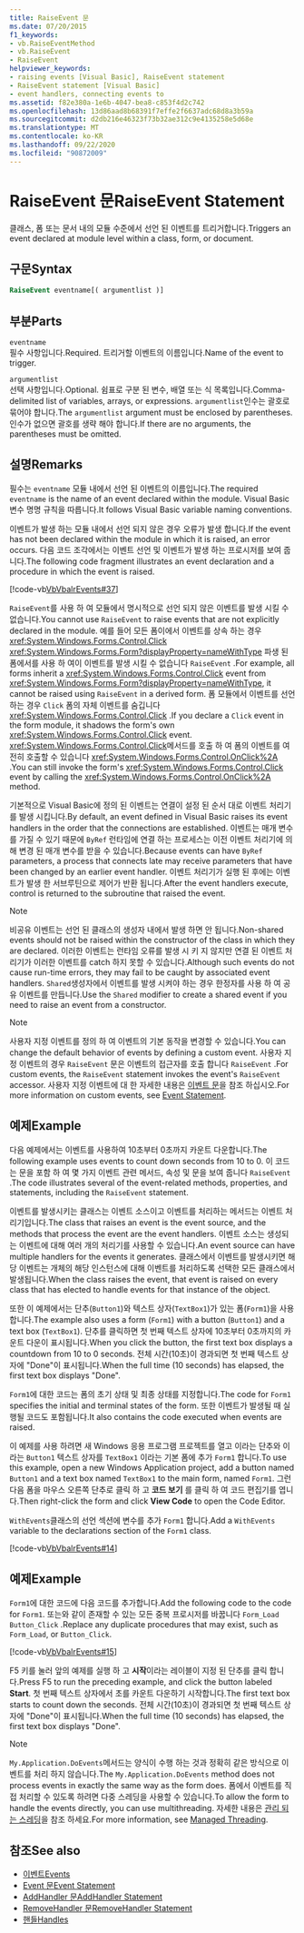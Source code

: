 ```yaml
---
title: RaiseEvent 문
ms.date: 07/20/2015
f1_keywords:
- vb.RaiseEventMethod
- vb.RaiseEvent
- RaiseEvent
helpviewer_keywords:
- raising events [Visual Basic], RaiseEvent statement
- RaiseEvent statement [Visual Basic]
- event handlers, connecting events to
ms.assetid: f82e380a-1e6b-4047-bea8-c853f4d2c742
ms.openlocfilehash: 13d86aad8b68391f7effe2f6637adc68d8a3b59a
ms.sourcegitcommit: d2db216e46323f73b32ae312c9e4135258e5d68e
ms.translationtype: MT
ms.contentlocale: ko-KR
ms.lasthandoff: 09/22/2020
ms.locfileid: "90872009"
---
```

# <a name="raiseevent-statement"></a><span data-ttu-id="4503e-102">RaiseEvent 문</span><span class="sxs-lookup"><span data-stu-id="4503e-102">RaiseEvent Statement</span></span>

<span data-ttu-id="4503e-103">클래스, 폼 또는 문서 내의 모듈 수준에서 선언 된 이벤트를 트리거합니다.</span><span class="sxs-lookup"><span data-stu-id="4503e-103">Triggers an event declared at module level within a class, form, or document.</span></span>  
  
## <a name="syntax"></a><span data-ttu-id="4503e-104">구문</span><span class="sxs-lookup"><span data-stu-id="4503e-104">Syntax</span></span>  
  
```vb  
RaiseEvent eventname[( argumentlist )]  
```  
  
## <a name="parts"></a><span data-ttu-id="4503e-105">부분</span><span class="sxs-lookup"><span data-stu-id="4503e-105">Parts</span></span>  

 `eventname`  
 <span data-ttu-id="4503e-106">필수 사항입니다.</span><span class="sxs-lookup"><span data-stu-id="4503e-106">Required.</span></span> <span data-ttu-id="4503e-107">트리거할 이벤트의 이름입니다.</span><span class="sxs-lookup"><span data-stu-id="4503e-107">Name of the event to trigger.</span></span>  
  
 `argumentlist`  
 <span data-ttu-id="4503e-108">선택 사항입니다.</span><span class="sxs-lookup"><span data-stu-id="4503e-108">Optional.</span></span> <span data-ttu-id="4503e-109">쉼표로 구분 된 변수, 배열 또는 식 목록입니다.</span><span class="sxs-lookup"><span data-stu-id="4503e-109">Comma-delimited list of variables, arrays, or expressions.</span></span> <span data-ttu-id="4503e-110">`argumentlist`인수는 괄호로 묶어야 합니다.</span><span class="sxs-lookup"><span data-stu-id="4503e-110">The `argumentlist` argument must be enclosed by parentheses.</span></span> <span data-ttu-id="4503e-111">인수가 없으면 괄호를 생략 해야 합니다.</span><span class="sxs-lookup"><span data-stu-id="4503e-111">If there are no arguments, the parentheses must be omitted.</span></span>  
  
## <a name="remarks"></a><span data-ttu-id="4503e-112">설명</span><span class="sxs-lookup"><span data-stu-id="4503e-112">Remarks</span></span>  

 <span data-ttu-id="4503e-113">필수는 `eventname` 모듈 내에서 선언 된 이벤트의 이름입니다.</span><span class="sxs-lookup"><span data-stu-id="4503e-113">The required `eventname` is the name of an event declared within the module.</span></span> <span data-ttu-id="4503e-114">Visual Basic 변수 명명 규칙을 따릅니다.</span><span class="sxs-lookup"><span data-stu-id="4503e-114">It follows Visual Basic variable naming conventions.</span></span>  
  
 <span data-ttu-id="4503e-115">이벤트가 발생 하는 모듈 내에서 선언 되지 않은 경우 오류가 발생 합니다.</span><span class="sxs-lookup"><span data-stu-id="4503e-115">If the event has not been declared within the module in which it is raised, an error occurs.</span></span> <span data-ttu-id="4503e-116">다음 코드 조각에서는 이벤트 선언 및 이벤트가 발생 하는 프로시저를 보여 줍니다.</span><span class="sxs-lookup"><span data-stu-id="4503e-116">The following code fragment illustrates an event declaration and a procedure in which the event is raised.</span></span>  
  
 [!code-vb[VbVbalrEvents#37](~/samples/snippets/visualbasic/VS_Snippets_VBCSharp/VbVbalrEvents/VB/Class1.vb#37)]  
  
 <span data-ttu-id="4503e-117">`RaiseEvent`를 사용 하 여 모듈에서 명시적으로 선언 되지 않은 이벤트를 발생 시킬 수 없습니다.</span><span class="sxs-lookup"><span data-stu-id="4503e-117">You cannot use `RaiseEvent` to raise events that are not explicitly declared in the module.</span></span> <span data-ttu-id="4503e-118">예를 들어 모든 폼이에서 이벤트를 상속 하는 경우 <xref:System.Windows.Forms.Control.Click> <xref:System.Windows.Forms.Form?displayProperty=nameWithType> 파생 된 폼에서를 사용 하 여이 이벤트를 발생 시킬 수 없습니다 `RaiseEvent` .</span><span class="sxs-lookup"><span data-stu-id="4503e-118">For example, all forms inherit a <xref:System.Windows.Forms.Control.Click> event from <xref:System.Windows.Forms.Form?displayProperty=nameWithType>, it cannot be raised using `RaiseEvent` in a derived form.</span></span> <span data-ttu-id="4503e-119">폼 모듈에서 이벤트를 선언 하는 경우 `Click` 폼의 자체 이벤트를 숨깁니다 <xref:System.Windows.Forms.Control.Click> .</span><span class="sxs-lookup"><span data-stu-id="4503e-119">If you declare a `Click` event in the form module, it shadows the form's own <xref:System.Windows.Forms.Control.Click> event.</span></span> <span data-ttu-id="4503e-120"><xref:System.Windows.Forms.Control.Click>메서드를 호출 하 여 폼의 이벤트를 여전히 호출할 수 있습니다 <xref:System.Windows.Forms.Control.OnClick%2A> .</span><span class="sxs-lookup"><span data-stu-id="4503e-120">You can still invoke the form's <xref:System.Windows.Forms.Control.Click> event by calling the <xref:System.Windows.Forms.Control.OnClick%2A> method.</span></span>  
  
 <span data-ttu-id="4503e-121">기본적으로 Visual Basic에 정의 된 이벤트는 연결이 설정 된 순서 대로 이벤트 처리기를 발생 시킵니다.</span><span class="sxs-lookup"><span data-stu-id="4503e-121">By default, an event defined in Visual Basic raises its event handlers in the order that the connections are established.</span></span> <span data-ttu-id="4503e-122">이벤트는 매개 변수를 가질 수 있기 때문에 `ByRef` 런타임에 연결 하는 프로세스는 이전 이벤트 처리기에 의해 변경 된 매개 변수를 받을 수 있습니다.</span><span class="sxs-lookup"><span data-stu-id="4503e-122">Because events can have `ByRef` parameters, a process that connects late may receive parameters that have been changed by an earlier event handler.</span></span> <span data-ttu-id="4503e-123">이벤트 처리기가 실행 된 후에는 이벤트가 발생 한 서브루틴으로 제어가 반환 됩니다.</span><span class="sxs-lookup"><span data-stu-id="4503e-123">After the event handlers execute, control is returned to the subroutine that raised the event.</span></span>  
  
> [!NOTE]
> <span data-ttu-id="4503e-124">비공유 이벤트는 선언 된 클래스의 생성자 내에서 발생 하면 안 됩니다.</span><span class="sxs-lookup"><span data-stu-id="4503e-124">Non-shared events should not be raised within the constructor of the class in which they are declared.</span></span> <span data-ttu-id="4503e-125">이러한 이벤트는 런타임 오류를 발생 시 키 지 않지만 연결 된 이벤트 처리기가 이러한 이벤트를 catch 하지 못할 수 있습니다.</span><span class="sxs-lookup"><span data-stu-id="4503e-125">Although such events do not cause run-time errors, they may fail to be caught by associated event handlers.</span></span> <span data-ttu-id="4503e-126">`Shared`생성자에서 이벤트를 발생 시켜야 하는 경우 한정자를 사용 하 여 공유 이벤트를 만듭니다.</span><span class="sxs-lookup"><span data-stu-id="4503e-126">Use the `Shared` modifier to create a shared event if you need to raise an event from a constructor.</span></span>  
  
> [!NOTE]
> <span data-ttu-id="4503e-127">사용자 지정 이벤트를 정의 하 여 이벤트의 기본 동작을 변경할 수 있습니다.</span><span class="sxs-lookup"><span data-stu-id="4503e-127">You can change the default behavior of events by defining a custom event.</span></span> <span data-ttu-id="4503e-128">사용자 지정 이벤트의 경우 `RaiseEvent` 문은 이벤트의 접근자를 호출 합니다 `RaiseEvent` .</span><span class="sxs-lookup"><span data-stu-id="4503e-128">For custom events, the `RaiseEvent` statement invokes the event's `RaiseEvent` accessor.</span></span> <span data-ttu-id="4503e-129">사용자 지정 이벤트에 대 한 자세한 내용은 [이벤트 문](event-statement.md)을 참조 하십시오.</span><span class="sxs-lookup"><span data-stu-id="4503e-129">For more information on custom events, see [Event Statement](event-statement.md).</span></span>  
  
## <a name="example"></a><span data-ttu-id="4503e-130">예제</span><span class="sxs-lookup"><span data-stu-id="4503e-130">Example</span></span>  

 <span data-ttu-id="4503e-131">다음 예제에서는 이벤트를 사용하여 10초부터 0초까지 카운트 다운합니다.</span><span class="sxs-lookup"><span data-stu-id="4503e-131">The following example uses events to count down seconds from 10 to 0.</span></span> <span data-ttu-id="4503e-132">이 코드는 문을 포함 하 여 몇 가지 이벤트 관련 메서드, 속성 및 문을 보여 줍니다 `RaiseEvent` .</span><span class="sxs-lookup"><span data-stu-id="4503e-132">The code illustrates several of the event-related methods, properties, and statements, including the `RaiseEvent` statement.</span></span>  
  
 <span data-ttu-id="4503e-133">이벤트를 발생시키는 클래스는 이벤트 소스이고 이벤트를 처리하는 메서드는 이벤트 처리기입니다.</span><span class="sxs-lookup"><span data-stu-id="4503e-133">The class that raises an event is the event source, and the methods that process the event are the event handlers.</span></span> <span data-ttu-id="4503e-134">이벤트 소스는 생성되는 이벤트에 대해 여러 개의 처리기를 사용할 수 있습니다.</span><span class="sxs-lookup"><span data-stu-id="4503e-134">An event source can have multiple handlers for the events it generates.</span></span> <span data-ttu-id="4503e-135">클래스에서 이벤트를 발생시키면 해당 이벤트는 개체의 해당 인스턴스에 대해 이벤트를 처리하도록 선택한 모든 클래스에서 발생됩니다.</span><span class="sxs-lookup"><span data-stu-id="4503e-135">When the class raises the event, that event is raised on every class that has elected to handle events for that instance of the object.</span></span>  
  
 <span data-ttu-id="4503e-136">또한 이 예제에서는 단추(`Button1`)와 텍스트 상자(`TextBox1`)가 있는 폼(`Form1`)을 사용합니다.</span><span class="sxs-lookup"><span data-stu-id="4503e-136">The example also uses a form (`Form1`) with a button (`Button1`) and a text box (`TextBox1`).</span></span> <span data-ttu-id="4503e-137">단추를 클릭하면 첫 번째 텍스트 상자에 10초부터 0초까지의 카운트 다운이 표시됩니다.</span><span class="sxs-lookup"><span data-stu-id="4503e-137">When you click the button, the first text box displays a countdown from 10 to 0 seconds.</span></span> <span data-ttu-id="4503e-138">전체 시간(10초)이 경과되면 첫 번째 텍스트 상자에 "Done"이 표시됩니다.</span><span class="sxs-lookup"><span data-stu-id="4503e-138">When the full time (10 seconds) has elapsed, the first text box displays "Done".</span></span>  
  
 <span data-ttu-id="4503e-139">`Form1`에 대한 코드는 폼의 초기 상태 및 최종 상태를 지정합니다.</span><span class="sxs-lookup"><span data-stu-id="4503e-139">The code for `Form1` specifies the initial and terminal states of the form.</span></span> <span data-ttu-id="4503e-140">또한 이벤트가 발생될 때 실행될 코드도 포함됩니다.</span><span class="sxs-lookup"><span data-stu-id="4503e-140">It also contains the code executed when events are raised.</span></span>  
  
 <span data-ttu-id="4503e-141">이 예제를 사용 하려면 새 Windows 응용 프로그램 프로젝트를 열고 이라는 단추와 이라는 `Button1` 텍스트 상자를 `TextBox1` 이라는 기본 폼에 추가 `Form1` 합니다.</span><span class="sxs-lookup"><span data-stu-id="4503e-141">To use this example, open a new Windows Application project, add a button named `Button1` and a text box named `TextBox1` to the main form, named `Form1`.</span></span> <span data-ttu-id="4503e-142">그런 다음 폼을 마우스 오른쪽 단추로 클릭 하 고 **코드 보기** 를 클릭 하 여 코드 편집기를 엽니다.</span><span class="sxs-lookup"><span data-stu-id="4503e-142">Then right-click the form and click **View Code** to open the Code Editor.</span></span>  
  
 <span data-ttu-id="4503e-143">`WithEvents`클래스의 선언 섹션에 변수를 추가 `Form1` 합니다.</span><span class="sxs-lookup"><span data-stu-id="4503e-143">Add a `WithEvents` variable to the declarations section of the `Form1` class.</span></span>  
  
 [!code-vb[VbVbalrEvents#14](~/samples/snippets/visualbasic/VS_Snippets_VBCSharp/VbVbalrEvents/VB/Class1.vb#14)]  
  
## <a name="example"></a><span data-ttu-id="4503e-144">예제</span><span class="sxs-lookup"><span data-stu-id="4503e-144">Example</span></span>  

 <span data-ttu-id="4503e-145">`Form1`에 대한 코드에 다음 코드를 추가합니다.</span><span class="sxs-lookup"><span data-stu-id="4503e-145">Add the following code to the code for `Form1`.</span></span> <span data-ttu-id="4503e-146">또는와 같이 존재할 수 있는 모든 중복 프로시저를 바꿉니다 `Form_Load` `Button_Click` .</span><span class="sxs-lookup"><span data-stu-id="4503e-146">Replace any duplicate procedures that may exist, such as `Form_Load`, or `Button_Click`.</span></span>  
  
 [!code-vb[VbVbalrEvents#15](~/samples/snippets/visualbasic/VS_Snippets_VBCSharp/VbVbalrEvents/VB/Class1.vb#15)]  
  
 <span data-ttu-id="4503e-147">F5 키를 눌러 앞의 예제를 실행 하 고 **시작**이라는 레이블이 지정 된 단추를 클릭 합니다.</span><span class="sxs-lookup"><span data-stu-id="4503e-147">Press F5 to run the preceding example, and click the button labeled **Start**.</span></span> <span data-ttu-id="4503e-148">첫 번째 텍스트 상자에서 초를 카운트 다운하기 시작합니다.</span><span class="sxs-lookup"><span data-stu-id="4503e-148">The first text box starts to count down the seconds.</span></span> <span data-ttu-id="4503e-149">전체 시간(10초)이 경과되면 첫 번째 텍스트 상자에 "Done"이 표시됩니다.</span><span class="sxs-lookup"><span data-stu-id="4503e-149">When the full time (10 seconds) has elapsed, the first text box displays "Done".</span></span>  
  
> [!NOTE]
> <span data-ttu-id="4503e-150">`My.Application.DoEvents`메서드는 양식이 수행 하는 것과 정확히 같은 방식으로 이벤트를 처리 하지 않습니다.</span><span class="sxs-lookup"><span data-stu-id="4503e-150">The `My.Application.DoEvents` method does not process events in exactly the same way as the form does.</span></span> <span data-ttu-id="4503e-151">폼에서 이벤트를 직접 처리할 수 있도록 하려면 다중 스레딩을 사용할 수 있습니다.</span><span class="sxs-lookup"><span data-stu-id="4503e-151">To allow the form to handle the events directly, you can use multithreading.</span></span> <span data-ttu-id="4503e-152">자세한 내용은 [관리 되는 스레딩](../../../standard/threading/index.md)을 참조 하세요.</span><span class="sxs-lookup"><span data-stu-id="4503e-152">For more information, see [Managed Threading](../../../standard/threading/index.md).</span></span>  
  
## <a name="see-also"></a><span data-ttu-id="4503e-153">참조</span><span class="sxs-lookup"><span data-stu-id="4503e-153">See also</span></span>

- [<span data-ttu-id="4503e-154">이벤트</span><span class="sxs-lookup"><span data-stu-id="4503e-154">Events</span></span>](../../programming-guide/language-features/events/index.md)
- [<span data-ttu-id="4503e-155">Event 문</span><span class="sxs-lookup"><span data-stu-id="4503e-155">Event Statement</span></span>](event-statement.md)
- [<span data-ttu-id="4503e-156">AddHandler 문</span><span class="sxs-lookup"><span data-stu-id="4503e-156">AddHandler Statement</span></span>](addhandler-statement.md)
- [<span data-ttu-id="4503e-157">RemoveHandler 문</span><span class="sxs-lookup"><span data-stu-id="4503e-157">RemoveHandler Statement</span></span>](removehandler-statement.md)
- [<span data-ttu-id="4503e-158">핸들</span><span class="sxs-lookup"><span data-stu-id="4503e-158">Handles</span></span>](handles-clause.md)
